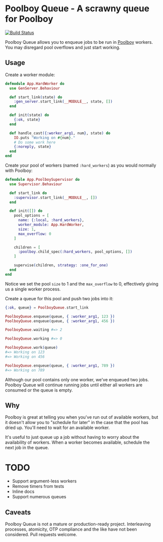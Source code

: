 # Poolboy Queue - A scrawny queue for Poolboy

[![Build Status](https://travis-ci.org/mikepack/poolboy_queue.svg)](https://travis-ci.org/mikepack/poolboy_queue)

Poolboy Queue allows you to enqueue jobs to be run in [Poolboy](https://github.com/devinus/poolboy) workers. You may disregard pool overflows and just start working.


## Usage

Create a worker module:

```elixir
defmodule App.HardWorker do
  use GenServer.Behaviour

  def start_link(state) do
    :gen_server.start_link(__MODULE__, state, [])
  end

  def init(state) do
    {:ok, state}
  end

  def handle_cast({:worker_arg1, num}, state) do
    IO.puts "Working on #{num}."
    # Do some work here
    {:noreply, state}
  end
end
```

Create your pool of workers (named `:hard_workers`) as you would normally with Poolboy:

```elixir
defmodule App.PoolboySupervisor do
  use Supervisor.Behaviour

  def start_link do
    :supervisor.start_link(__MODULE__, [])
  end

  def init([]) do
    pool_options = [
      name: {:local, :hard_workers},
      worker_module: App.HardWorker,
      size: 1,
      max_overflow: 0
    ]

    children = [
      :poolboy.child_spec(:hard_workers, pool_options, [])
    ]

    supervise(children, strategy: :one_for_one)
  end
end
```

Notice we set the pool `size` to 1 and the `max_overflow` to 0, effectively giving us a single worker process.

<!-- 
You'll likely want your application to supervise your `PoolboySupervisor`, so add it to your **mix.exs** file:

```elixir
def application do
  [ applications: [:],
    mod: { ConsumerElixir, [] } ]
end
```
 -->

Create a queue for this pool and push two jobs into it:

```elixir
{:ok, queue} = PoolboyQueue.start_link

PoolboyQueue.enqueue(queue, { :worker_arg1, 123 })
PoolboyQueue.enqueue(queue, { :worker_arg1, 456 })

PoolboyQueue.waiting #=> 2

PoolboyQueue.working #=> 0

PoolboyQueue.work(queue)
#=> Working on 123
#=> Working on 456

PoolboyQueue.enqueue(queue, { :worker_arg1, 789 })
#=> Working on 789
```

Although our pool contains only one worker, we've enqueued two jobs. Poolboy Queue will continue running jobs until either all workers are consumed or the queue is empty.


## Why

Poolboy is great at telling you when you've run out of available workers, but it doesn't allow you to "schedule for later" in the case that the pool has dried up. You'll need to wait for an available worker.

It's useful to just queue up a job without having to worry about the availability of workers. When a worker becomes available, schedule the next job in the queue.


# TODO

- Support argument-less workers
- Remove timers from tests
- Inline docs
- Support numerous queues


## Caveats

Poolboy Queue is not a mature or production-ready project. Interleaving processes, atomicity, OTP compliance and the like have not been considered. Pull requests welcome.